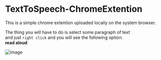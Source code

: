 # TextToSpeech-ChromeExtention

This is a simple chrome extention uploaded locally on the system browser.

The thing you will have to do is select some paragraph of text <br>and just
``` right click ``` and you will see the following option:<br>
**read aloud**


![image](https://user-images.githubusercontent.com/61585443/215339422-3171f657-40fc-4b2d-a013-faecc4c2db54.png)
